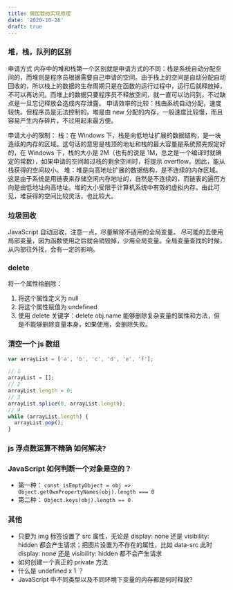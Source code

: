 ```yaml
---
title: 懒加载的实现原理
date: '2020-10-26'
draft: true
---
```


### 堆，栈，队列的区别

申请方式
内存中的堆和栈第一个区别就是申请方式的不同：栈是系统自动分配空间的，而堆则是程序员根据需要自己申请的空间。由于栈上的空间是自动分配自动回收的，所以栈上的数据的生存周期只是在函数的运行过程中，运行后就释放掉，不可以再访问。而堆上的数据只要程序员不释放空间，就一直可以访问到，不过缺点是一旦忘记释放会造成内存泄露。
申请效率的比较：栈由系统自动分配，速度较快。但程序员是无法控制的。堆是由 new 分配的内存，一般速度比较慢，而且容易产生内存碎片，不过用起来最方便。

申请大小的限制：
栈：在 Windows 下，栈是向低地址扩展的数据结构，是一块连续的内存的区域。这句话的意思是栈顶的地址和栈的最大容量是系统预先规定好的，在 Windows 下，栈的大小是 2M（也有的说是 1M，总之是一个编译时就确定的常数），如果申请的空间超过栈的剩余空间时，将提示 overflow。因此，能从栈获得的空间较小。
堆：堆是向高地址扩展的数据结构，是不连续的内存区域。这是由于系统是用链表来存储空闲内存地址的，自然是不连续的，而链表的遍历方向是由低地址向高地址。堆的大小受限于计算机系统中有效的虚拟内存。由此可见，堆获得的空间比较灵活，也比较大。

### 垃圾回收

JavaScript 自动回收，注意一点，尽量解除不适用的全局变量。
尽可能的去使用局部变量，因为函数使用之后就会销毁掉，少用全局变量。全局变量查找的时候，从内部往外找，会有一定的影响。

### delete

将一个属性给删除：

1. 将这个属性定义为 null
2. 将这个属性赋值为 undefined
3. 使用 delete 关键字：delete obj.name 能够删除复杂变量的属性和方法，但是不能够删除变量本身，如果使用，会删除失败。

### 清空一个 js 数组

```js
var arrayList = ['a', 'b', 'c', 'd', 'e', 'f'];

// 1
arrayList = [];
// 2
arrayList.length = 0;
// 3
arrayList.splice(0, arrayList.length);
// 4
while (arrayList.length) {
  arrayList.pop();
}
```

### js 浮点数运算不精确 如何解决?

### JavaScript 如何判断一个对象是空的？

- 第一种： `const isEmptyObject = obj => Object.getOwnPropertyNames(obj).length === 0`
- 第二种： `Object.keys(obj).length == 0`

### 其他

- 只要为 img 标签设置了 src 属性，无论是 display: none 还是 visibility: hidden 都会产生请求；把图片设置为不存在的属性，比如 data-src 此时 display: none 还是 visibility: hidden 都不会产生请求
- 如何创建一个真正的 private 方法
- 什么是 undefined x 1 ？
- JavaScript 中不同类型以及不同环境下变量的内存都是何时释放?
